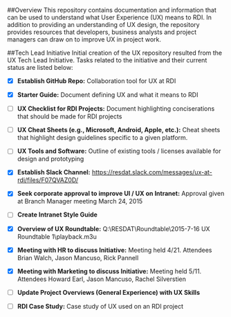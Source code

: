 ##Overview
This repository contains documentation and information that can be used to understand what User Experience (UX) means to RDI.  In addition to providing an understanding of UX design, the repository provides resources that developers, business analysts and project managers can draw on to improve UX in project work.

##Tech Lead Initiative
Initial creation of the UX repository resulted from the UX Tech Lead Initiative.  Tasks related to the initiative and their current status are listed below:

* [x] **Establish GitHub Repo:** Collaboration tool for UX at RDI
* [x] **Starter Guide:** Document defining UX and what it means to RDI
* [ ] **UX Checklist for RDI Projects:** Document highlighting conciserations that should be made for RDI projects
* [ ] **UX Cheat Sheets (e.g., Microsoft, Android, Apple, etc.):** Cheat sheets that highlight design guidelines specific to a given platform.
* [ ] **UX Tools and Software:** Outline of existing tools / licenses available for design and prototyping
* [x] **Establish Slack Channel:** https://resdat.slack.com/messages/ux-at-rdi/files/F07QVAZ0D/
* [x] **Seek corporate approval to improve UI / UX on Intranet:**  Approval given at Branch Manager meeting March 24, 2015
* [ ] **Create Intranet Style Guide**
* [x] **Overview of UX Roundtable:** Q:\RESDAT\Roundtable\2015-7-16 UX Roundtable 1\playback.m3u
* [x] **Meeting with HR to discuss Initiative:** Meeting held 4/21.  Attendees Brian Walch, Jason Mancuso, Rick Pannell
* [x] **Meeting with Marketing to discuss Initiative:** Meeting held 5/11.  Attendees Howard Earl, Jason Mancuso, Rachel Silverstien
* [ ] **Update Project Overviews (General Experience) with UX Skills** 
* [ ] **RDI Case Study:** Case study of UX used on an RDI project
 


